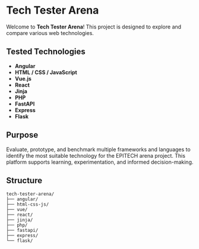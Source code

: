 # Tech Tester Arena

Welcome to **Tech Tester Arena**!
This project is designed to explore and compare various web technologies.

## Tested Technologies

- **Angular**
- **HTML / CSS / JavaScript**
- **Vue.js**
- **React**
- **Jinja**
- **PHP**
- **FastAPI**
- **Express**
- **Flask**

## Purpose
Evaluate, prototype, and benchmark multiple frameworks and languages to identify the most suitable technology for the EPITECH arena project. This platform supports learning, experimentation, and informed decision-making.

## Structure

```
tech-tester-arena/
├── angular/
├── html-css-js/
├── vue/
├── react/
├── jinja/
├── php/
├── fastapi/
├── express/
└── flask/
```
